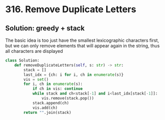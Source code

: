 # 316. Remove Duplicate Letters

## Solution: greedy + stack

The basic idea is too just have the smallest lexicographic characters first, but we 
can only remove elements that will appear again in the string, thus all characters are
displayed

```py
class Solution:
    def removeDuplicateLetters(self, s: str) -> str:
        stack = []
        last_idx = {ch: i for i, ch in enumerate(s)}
        vis = set()
        for i, ch in enumerate(s):
            if ch in vis: continue
            while stack and ch<stack[-1] and i<last_idx[stack[-1]]:
                vis.remove(stack.pop())
            stack.append(ch)
            vis.add(ch)
        return "".join(stack)
```